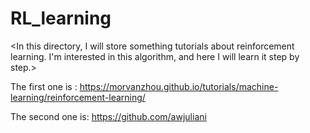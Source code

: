 # RL_learning

<In this directory, I will store something tutorials about reinforcement learning.
I'm interested in this algorithm, and here I will learn it step by step.>

The first one is :
https://morvanzhou.github.io/tutorials/machine-learning/reinforcement-learning/

The second one is:
https://github.com/awjuliani
